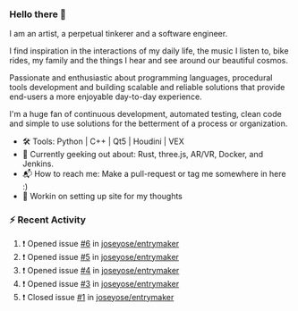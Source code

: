 ### Hello there 👋

I am an artist, a perpetual tinkerer and a software engineer.

I find inspiration in the interactions of my daily life, the music I listen to, bike rides, my family and the things I hear and see around our beautiful cosmos. 

Passionate and enthusiastic about programming languages, procedural tools development and building scalable and reliable solutions that provide end-users a more enjoyable day-to-day experience. 

I'm a huge fan of continuous development, automated testing, clean code and simple to use solutions for the betterment of a process or organization. 

- 🛠 Tools: Python | C++ | Qt5 | Houdini | VEX
- 📔 Currently geeking out about: Rust, three.js, AR/VR, Docker, and Jenkins.
- 📬 How to reach me: Make a pull-request or tag me somewhere in here :)
- 📝 Workin on setting up site for my thoughts

### :zap: Recent Activity

<!--START_SECTION:activity-->
1. ❗️ Opened issue [#6](https://github.com/joseyose/entrymaker/issues/6) in [joseyose/entrymaker](https://github.com/joseyose/entrymaker)
2. ❗️ Opened issue [#5](https://github.com/joseyose/entrymaker/issues/5) in [joseyose/entrymaker](https://github.com/joseyose/entrymaker)
3. ❗️ Opened issue [#4](https://github.com/joseyose/entrymaker/issues/4) in [joseyose/entrymaker](https://github.com/joseyose/entrymaker)
4. ❗️ Opened issue [#3](https://github.com/joseyose/entrymaker/issues/3) in [joseyose/entrymaker](https://github.com/joseyose/entrymaker)
5. ❗️ Closed issue [#1](https://github.com/joseyose/entrymaker/issues/1) in [joseyose/entrymaker](https://github.com/joseyose/entrymaker)
<!--END_SECTION:activity-->

